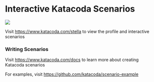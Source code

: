 # Interactive Katacoda Scenarios

[![](http://shields.katacoda.com/katacoda/stella/count.svg)](https://www.katacoda.com/stella "Get your profile on Katacoda.com")

Visit https://www.katacoda.com/stella to view the profile and interactive scenarios

### Writing Scenarios
Visit https://www.katacoda.com/docs to learn more about creating Katacoda scenarios

For examples, visit https://github.com/katacoda/scenario-example
